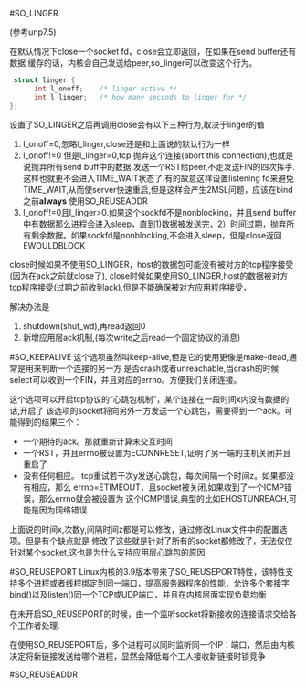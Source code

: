 
#SO_LINGER

(参考unp7.5)

在默认情况下close一个socket fd，close会立即返回，在如果在send buffer还有数据
缓存的话，内核会自己发送给peer,so_linger可以改变这个行为。

```c
 struct linger {
      int l_onoff;    /* linger active */
      int l_linger;   /* how many seconds to linger for */
};
```
设置了SO_LINGER之后再调用close会有以下三种行为,取决于linger的值
1.    l_onoff=0,忽略l_linger,close还是和上面说的默认行为一样
2.    l_onoff!=0 但是l_linger=0,tcp 抛弃这个连接(abort this connection),也就是说抛弃所有send buff中的数据,发送一个RST给peer,不走发送FIN的四次挥手.这样也就更不会进入TIME_WAIT状态了.有的故意这样设置listening fd来避免TIME_WAIT,从而使server快速重启,但是这样会产生2MSL问题，应该在bind之前**always** 使用SO_REUSEADDR
3.    l_onoff!=0且l_linger>0.如果这个sockfd不是nonblocking，并且send buffer中有数据那么进程会进入sleep，直到1)数据被发送完，2）时间过期，抛弃所有剩余数据。如果sockfd是nonblocking,不会进入sleep，但是close返回EWOULDBLOCK

close时候如果不使用SO_LINGER，host的数据包可能没有被对方的tcp程序接受(因为在ack之前就close了),
close时候如果使用SO_LINGER,host的数据被对方tcp程序接受(过期之前收到ack),但是不能确保被对方应用程序接受，

解决办法是

1. shutdown(shut_wd),再read返回0
2. 新增应用层ack机制,(每次write之后read一个固定协议的消息)

#SO_KEEPALIVE
这个选项虽然叫keep-alive,但是它的使用更像是make-dead,通常是用来判断一个连接的另一方
是否crash或者unreachable,当crash的时候select可以收到一个FIN，并且对应的errno。方便我们关闭连接。

这个选项可以开启tcp协议的“心跳包机制”，某个连接在一段时间x内没有数据的话,开启了
该选项的socket将向另外一方发送一个心跳包，需要得到一个ack。可能得到的结果三个：
-   一个期待的ack。那就重新计算未交互时间
-   一个RST，并且errno被设置为ECONNRESET,证明了另一端的主机关闭并且重启了
-   没有任何相应。 tcp重试若干次y发送心跳包，每次间隔一个时间z。如果都没有相应，那么
    errno=ETIMEOUT，且socket被关闭,如果收到了一个ICMP错误，那么errno就会被设置为
    这个ICMP错误,典型的比如EHOSTUNREACH,可能是因为网络错误

上面说的时间x,次数y,间隔时间z都是可以修改，通过修改Linux文件中的配置选项。但是有个缺点就是
修改了这些就是针对了所有的socket都修改了，无法仅仅针对某个socket,这也是为什么支持应用层心跳包的原因

#SO_REUSEPORT
Linux内核的3.9版本带来了SO_REUSEPORT特性，该特性支持多个进程或者线程绑定到同一端口，提高服务器程序的性能，允许多个套接字bind()以及listen()同一个TCP或UDP端口，并且在内核层面实现负载均衡

在未开启SO_REUSEPORT的时候，由一个监听socket将新接收的连接请求交给各个工作者处理.


在使用SO_REUSEPORT后，多个进程可以同时监听同一个IP：端口，然后由内核决定将新链接发送给哪个进程，显然会降低每个工人接收新链接时锁竞争

#SO_REUSEADDR


